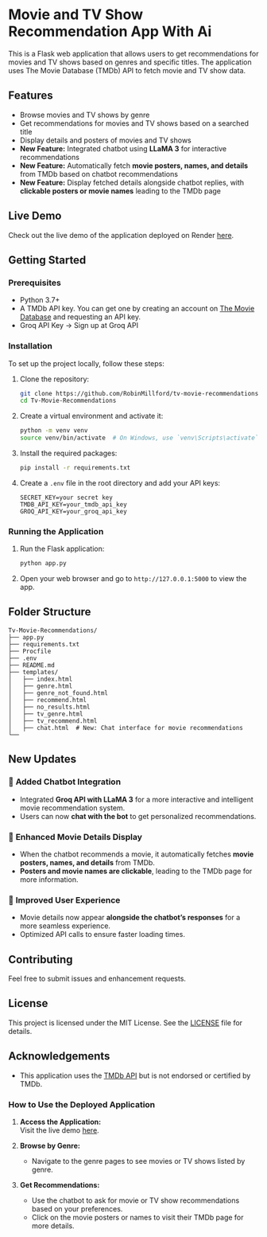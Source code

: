 # Movie and TV Show Recommendation App With Ai

This is a Flask web application that allows users to get recommendations for movies and TV shows based on genres and specific titles. The application uses The Movie Database (TMDb) API to fetch movie and TV show data.

## Features

- Browse movies and TV shows by genre
- Get recommendations for movies and TV shows based on a searched title
- Display details and posters of movies and TV shows
- **New Feature:** Integrated chatbot using **LLaMA 3** for interactive recommendations
- **New Feature:** Automatically fetch **movie posters, names, and details** from TMDb based on chatbot recommendations
- **New Feature:** Display fetched details alongside chatbot replies, with **clickable posters or movie names** leading to the TMDb page

## Live Demo

Check out the live demo of the application deployed on Render [here](https://tv-movie-recommendations.onrender.com/).

## Getting Started

### Prerequisites

- Python 3.7+
- A TMDb API key. You can get one by creating an account on [The Movie Database](https://www.themoviedb.org/) and requesting an API key.
- Groq API Key → Sign up at Groq API

### Installation

To set up the project locally, follow these steps:

1. Clone the repository:

   ```bash
   git clone https://github.com/RobinMillford/tv-movie-recommendations.git
   cd Tv-Movie-Recommendations
   ```

2. Create a virtual environment and activate it:

   ```bash
   python -m venv venv
   source venv/bin/activate  # On Windows, use `venv\Scripts\activate`
   ```

3. Install the required packages:

   ```bash
   pip install -r requirements.txt
   ```

4. Create a `.env` file in the root directory and add your API keys:

   ```env
   SECRET_KEY=your secret key
   TMDB_API_KEY=your_tmdb_api_key
   GROQ_API_KEY=your_groq_api_key
   ```

### Running the Application

1. Run the Flask application:

   ```bash
   python app.py
   ```

2. Open your web browser and go to `http://127.0.0.1:5000` to view the app.

## Folder Structure

```
Tv-Movie-Recommendations/
├── app.py
├── requirements.txt
├── Procfile
├── .env
├── README.md
├── templates/
│   ├── index.html
│   ├── genre.html
│   ├── genre_not_found.html
│   ├── recommend.html
│   ├── no_results.html
│   ├── tv_genre.html
│   ├── tv_recommend.html
│   ├── chat.html  # New: Chat interface for movie recommendations
└──
```

## New Updates

### 🔹 **Added Chatbot Integration**

- Integrated **Groq API with LLaMA 3** for a more interactive and intelligent movie recommendation system.
- Users can now **chat with the bot** to get personalized recommendations.

### 🔹 **Enhanced Movie Details Display**

- When the chatbot recommends a movie, it automatically fetches **movie posters, names, and details** from TMDb.
- **Posters and movie names are clickable**, leading to the TMDb page for more information.

### 🔹 **Improved User Experience**

- Movie details now appear **alongside the chatbot’s responses** for a more seamless experience.
- Optimized API calls to ensure faster loading times.

## Contributing

Feel free to submit issues and enhancement requests.

## License

This project is licensed under the MIT License. See the [LICENSE](LICENSE) file for details.

## Acknowledgements

- This application uses the [TMDb API](https://www.themoviedb.org/documentation/api) but is not endorsed or certified by TMDb.

### How to Use the Deployed Application

1. **Access the Application:**  
   Visit the live demo [here](https://tv-movie-recommendations.onrender.com/).

2. **Browse by Genre:**

   - Navigate to the genre pages to see movies or TV shows listed by genre.

3. **Get Recommendations:**
   - Use the chatbot to ask for movie or TV show recommendations based on your preferences.
   - Click on the movie posters or names to visit their TMDb page for more details.
